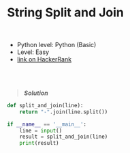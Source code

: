 # String Split and Join

<br>

- Python level: Python (Basic)
- Level: Easy
- [link on HackerRank](https://www.hackerrank.com/challenges/python-string-split-and-join/problem?isFullScreen=true)

<br>
<br>

> ***Solution***
> 

```python
def split_and_join(line):
    return "-".join(line.split())

if __name__ == '__main__':
    line = input()
    result = split_and_join(line)
    print(result)
```